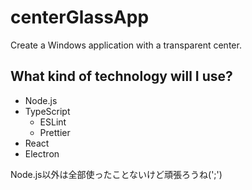 # centerGlassApp
Create a Windows application with a transparent center.

## What kind of technology will I use?
- Node.js
- TypeScript
    - ESLint
    - Prettier
- React
- Electron

Node.js以外は全部使ったことないけど頑張ろうね(';')